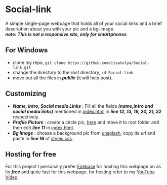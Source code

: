 # Social-link
A simple single-page webpage that holds all of your social links and a brief description about you with your pic and a bg-image.   
***note: This is not a responsive site, only for smartphones***

## For Windows
* clone my repo, `git clone https://github.com/itsatulya/Social-link.git`
* change the directory to the root directory, `cd Social-link`
* move out all the files in ***public*** (it will help post).

## Customizing
* ***Name, Intro, Social media Links*** : Fill all the fields ***(name,intro and social media links)*** mentioned in [index.html](https://github.com/itsatulya/Social-link/blob/6e234fb1c517fbe9b095b7a290e191f0b556e170/public/index.html) in ***line 12, 13, 19, 20, 21, 22*** respectively.
* ***Profile Picture*** : create a circle pic, [here](https://crop-circle.imageonline.co/) and move it to root folder and then edit ***line 11*** in [index.html](https://github.com/itsatulya/Social-link/blob/6e234fb1c517fbe9b095b7a290e191f0b556e170/public/index.html).
* ***Bg Image*** : chosse a background pic from [unsplash](https://unsplash.com/), copy its url and paste in ***line 16*** of [styles.css](https://github.com/itsatulya/Social-link/blob/1d922f76fda06f7a3c234ff6d9c9edc644b63b2a/public/styles.css).   

## Hosting for free
For this project I personally prefer [Firebase](https://firebase.google.com/) for hosting this webpage on as its ***free*** and quite fast for this webpage.
for hosting refer to my [YouTube Video]().
